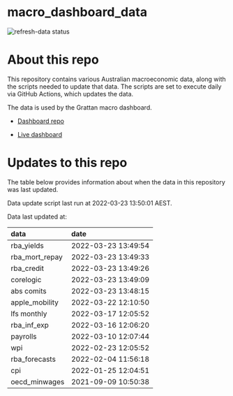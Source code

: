 
<!-- README.md is generated from README.Rmd. Please edit that file -->

# macro\_dashboard\_data

<!-- badges: start -->

![refresh-data
status](https://github.com/grattan/macro_dashboard_data/workflows/refresh-data/badge.svg)

<!-- badges: end -->

# About this repo

This repository contains various Australian macroeconomic data, along
with the scripts needed to update that data. The scripts are set to
execute daily via GitHub Actions, which updates the data.

The data is used by the Grattan macro dashboard.

  - [Dashboard repo](https://github.com/grattan/macrodashboard)

  - [Live dashboard](https://mattcowgill.shinyapps.io/macrodashboard/)

# Updates to this repo

The table below provides information about when the data in this
repository was last updated.

Data update script last run at 2022-03-23 13:50:01 AEST.

Data last updated at:

| data             | date                |
| :--------------- | :------------------ |
| rba\_yields      | 2022-03-23 13:49:54 |
| rba\_mort\_repay | 2022-03-23 13:49:33 |
| rba\_credit      | 2022-03-23 13:49:26 |
| corelogic        | 2022-03-23 13:49:09 |
| abs comits       | 2022-03-23 13:48:15 |
| apple\_mobility  | 2022-03-22 12:10:50 |
| lfs monthly      | 2022-03-17 12:05:52 |
| rba\_inf\_exp    | 2022-03-16 12:06:20 |
| payrolls         | 2022-03-10 12:07:44 |
| wpi              | 2022-02-23 12:05:52 |
| rba\_forecasts   | 2022-02-04 11:56:18 |
| cpi              | 2022-01-25 12:04:51 |
| oecd\_minwages   | 2021-09-09 10:50:38 |
